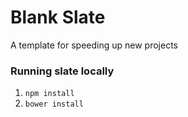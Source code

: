 # Blank Slate
A template for speeding up new projects

### Running slate locally

1. `npm install`
1. `bower install`
